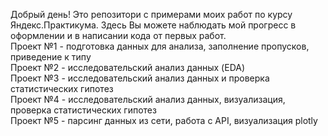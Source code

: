Добрый день!
Это репозитори с примерами моих работ по курсу Яндекс.Практикума. Здесь Вы можете наблюдать мой прогресс в оформлении и в написании кода от первых работ.
<br>Проект №1 - подготовка данных для анализа, заполнение пропусков, приведение к типу
<br>Проект №2 - исследовательский анализ данных (EDA)
<br>Проект №3 - исследовательский анализ данных и проверка статистических гипотез
<br>Проект №4 - исследовательский анализ данных, визуализация, проверка статистических гипотез
<br>Проект №5 - парсинг данных из сети, работа с API, визуализация plotly
